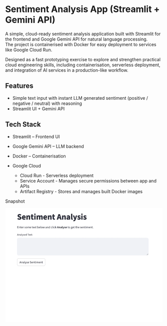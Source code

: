 # Sentiment Analysis App (Streamlit + Gemini API)
A simple, cloud-ready sentiment analysis application built with Streamlit for the frontend and Google Gemini API for natural language processing.  
The project is containerised with Docker for easy deployment to services like Google Cloud Run.  

Designed as a fast prototyping exercise to explore and strengthen practical cloud engineering skills, including containerisation, serverless deployment, and integration of AI services in a production-like workflow.


## Features
- Simple text input with instant LLM generated sentiment (positive / negative / neutral) with reasoning
- Streamlit UI + Gemini API


## Tech Stack 
- Streamlit – Frontend UI

- Google Gemini API – LLM backend

- Docker – Containerisation

- Google Cloud
  - Cloud Run - Serverless deployment
  - Service Account -  Manages secure permissions between app and APIs
  - Artifact Registry - Stores and manages built Docker images



Snapshot

![snapshot](Screenshot.png)
